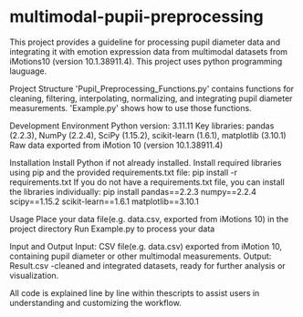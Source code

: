 # multimodal-pupii-preprocessing
This project provides a guideline for processing pupil diameter data and integrating it with emotion expression data from multimodal datasets from iMotions10 (version 10.1.38911.4). This project uses python programming lauguage.

Project Structure
'Pupil_Preprocessing_Functions.py' contains functions for cleaning, filtering, interpolating, normalizing, and integrating pupil diameter measurements. 
'Example.py' shows how to use those functions.

Development Environment
Python version: 3.11.11
Key libraries: pandas (2.2.3), NumPy (2.2.4), SciPy (1.15.2), scikit-learn (1.6.1), matplotlib (3.10.1)
Raw data exported from iMotion 10 (version 10.1.38911.4)

Installation
Install Python if not already installed.
Install required libraries using pip and the provided requirements.txt file:
pip install -r requirements.txt
If you do not have a requirements.txt file, you can install the libraries individually:
pip install pandas==2.2.3 numpy==2.2.4 scipy==1.15.2 scikit-learn==1.6.1 matplotlib==3.10.1

Usage
Place your data file(e.g. data.csv, exported from iMotions 10) in the project directory
Run Example.py to process your data 

Input and Output
Input: CSV file(e.g. data.csv) exported from iMotion 10, containing pupil diameter or other multimodal measurements.
Output: Result.csv -cleaned and integrated datasets, ready for further analysis or visualization.

All code is explained line by line within thescripts to assist users in understanding and customizing the workflow.
